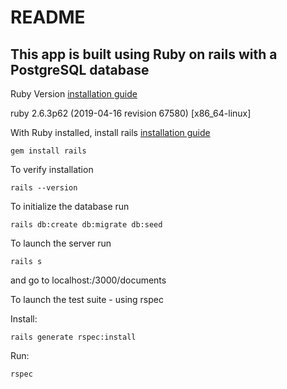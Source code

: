 # README

## This app is built using Ruby on rails with a PostgreSQL database

Ruby Version [installation guide](https://www.ruby-lang.org/en/downloads/)

ruby 2.6.3p62 (2019-04-16 revision 67580) [x86_64-linux]

With Ruby installed, install rails [installation guide](https://guides.rubyonrails.org/v5.0/getting_started.html)

``` gem install rails ```

To verify installation

``` rails --version ```

To initialize the database run

``` rails db:create db:migrate db:seed ```

To launch the server run

``` rails s ```

and go to localhost:/3000/documents

To launch the test suite - using rspec

Install:

``` rails generate rspec:install ```

Run:

``` rspec ```

